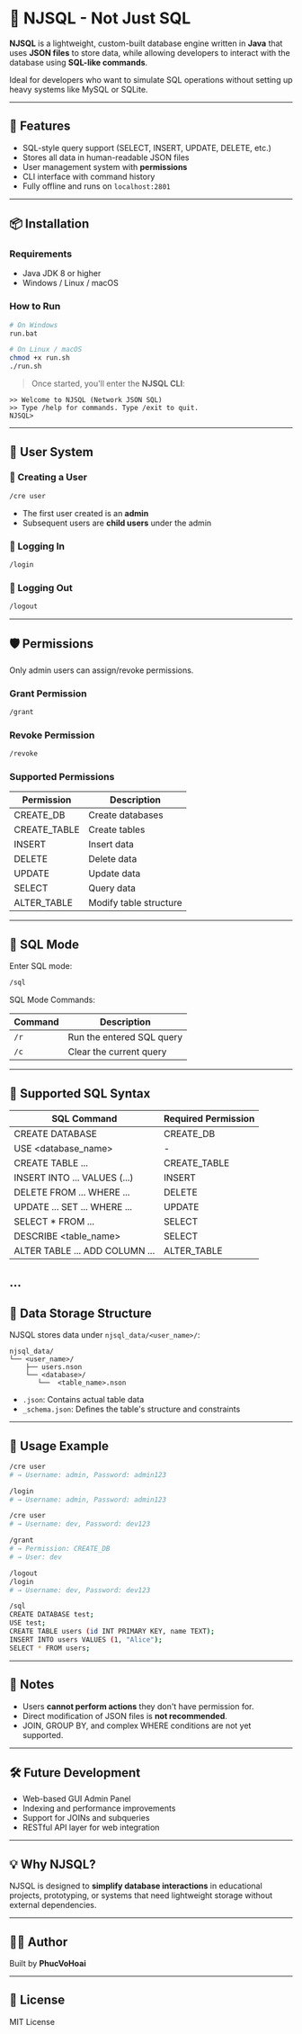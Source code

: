 # 📂 NJSQL - Not Just SQL

**NJSQL** is a lightweight, custom-built database engine written in **Java** that uses **JSON files** to store data, while allowing developers to interact with the database using **SQL-like commands**.

Ideal for developers who want to simulate SQL operations without setting up heavy systems like MySQL or SQLite.

---

## 🚀 Features

* SQL-style query support (SELECT, INSERT, UPDATE, DELETE, etc.)
* Stores all data in human-readable JSON files
* User management system with **permissions**
* CLI interface with command history
* Fully offline and runs on `localhost:2801`

---

## 📦 Installation

### Requirements

* Java JDK 8 or higher
* Windows / Linux / macOS

### How to Run

```bash
# On Windows
run.bat

# On Linux / macOS
chmod +x run.sh
./run.sh
```

> Once started, you'll enter the **NJSQL CLI**:

```
>> Welcome to NJSQL (Network JSON SQL)
>> Type /help for commands. Type /exit to quit.
NJSQL>
```

---

## 🔐 User System

### 👤 Creating a User

```bash
/cre user
```

* The first user created is an **admin**
* Subsequent users are **child users** under the admin

### 🔑 Logging In

```bash
/login
```

### 🚪 Logging Out

```bash
/logout
```

---

## 🛡️ Permissions

Only admin users can assign/revoke permissions.

### Grant Permission

```bash
/grant
```

### Revoke Permission

```bash
/revoke
```

### Supported Permissions

| Permission    | Description            |
| ------------- | ---------------------- |
| CREATE\_DB    | Create databases       |
| CREATE\_TABLE | Create tables          |
| INSERT        | Insert data            |
| DELETE        | Delete data            |
| UPDATE        | Update data            |
| SELECT        | Query data             |
| ALTER\_TABLE  | Modify table structure |

---

## 🧐 SQL Mode

Enter SQL mode:

```bash
/sql
```

SQL Mode Commands:

| Command | Description               |
| ------- | ------------------------- |
| `/r`    | Run the entered SQL query |
| `/c`    | Clear the current query   |

---

## 📜 Supported SQL Syntax

| SQL Command                    | Required Permission |
| ------------------------------ | ------------------- |
| CREATE DATABASE <name>         | CREATE\_DB          |
| USE \<database\_name>          | -                   |
| CREATE TABLE ...               | CREATE\_TABLE       |
| INSERT INTO ... VALUES (...)   | INSERT              |
| DELETE FROM ... WHERE ...      | DELETE              |
| UPDATE ... SET ... WHERE ...   | UPDATE              |
| SELECT \* FROM ...             | SELECT              |
| DESCRIBE \<table\_name>        | SELECT              |
| ALTER TABLE ... ADD COLUMN ... | ALTER\_TABLE        |
...
---

## 📂 Data Storage Structure

NJSQL stores data under `njsql_data/<user_name>/`:

```
njsql_data/
└── <user_name>/
    ├── users.nson
    └── <database>/
       └──  <table_name>.nson
```

* `.json`: Contains actual table data
* `_schema.json`: Defines the table's structure and constraints

---

## 🧪 Usage Example

```bash
/cre user
# → Username: admin, Password: admin123

/login
# → Username: admin, Password: admin123

/cre user
# → Username: dev, Password: dev123

/grant
# → Permission: CREATE_DB
# → User: dev

/logout
/login
# → Username: dev, Password: dev123

/sql
CREATE DATABASE test;
USE test;
CREATE TABLE users (id INT PRIMARY KEY, name TEXT);
INSERT INTO users VALUES (1, "Alice");
SELECT * FROM users;
```

---

## 📝 Notes

* Users **cannot perform actions** they don't have permission for.
* Direct modification of JSON files is **not recommended**.
* JOIN, GROUP BY, and complex WHERE conditions are not yet supported.

---

## 🛠️ Future Development

* Web-based GUI Admin Panel
* Indexing and performance improvements
* Support for JOINs and subqueries
* RESTful API layer for web integration

---

## 💡 Why NJSQL?

NJSQL is designed to **simplify database interactions** in educational projects, prototyping, or systems that need lightweight storage without external dependencies.

---

## 👨‍💻 Author

Built by **PhucVoHoai**

---

## 📜 License

MIT License
